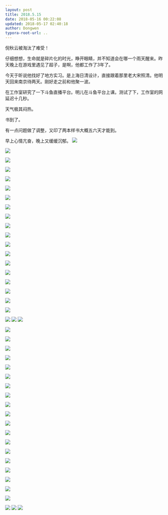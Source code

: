 ```yaml
---
layout: post
title: 2018.5.15
date: 2018-05-16 00:22:08
updated: 2018-05-17 02:40:18
author: Dongwen
typora-root-url: ..
---
```




倪秋云被淘汰了难受！

仔细想想，生命就是碎片化的时光，睁开眼睛，并不知道会在哪一个雨天醒来。昨天晚上在游戏里遇见了超子，是啊，他都工作了3年了。

今天于昕说他找好了地方实习。是上海日清设计，直接跟着那里老大宋照清。他明天回来南京待两天。刚好走之前和他聚一波。

在工作室研究了一下斗鱼直播平台。明儿在斗鱼平台上课。测试了下，工作室的网延迟十几秒。

天气极其闷热。

书到了。

有一点问题做了调整，又印了两本样书大概五六天才能到。

早上心情亢奋，晚上又缓缓沉郁。       ![](/img/in-post/p50656958.jpg)

![](/img/in-post/p50656958.jpg)

![](/img/in-post/p50656958.jpg)

![](/img/in-post/p50656958.jpg)

![](/img/in-post/p50656958.jpg)

![](/img/in-post/p50656958.jpg)

![](/img/in-post/p50656958.jpg)

![](/img/in-post/p50656958.jpg)

![](/img/in-post/p50656958.jpg)

![](/img/in-post/p50656958.jpg)

![](/img/in-post/p50656958.jpg)

![](/img/in-post/p50656958.jpg)

![](/img/in-post/p50656958.jpg)

![](/img/in-post/p50656958.jpg)

![](/img/in-post/p50656958.jpg)

![](/img/in-post/p50656958.jpg)

![](/img/in-post/p50656958.jpg)

![](/img/in-post/p50656958.jpg)

![](/img/in-post/p50656958.jpg)

![](/img/in-post/p50656953.jpg)
![](/img/in-post/p50656956.jpg)
![](/img/in-post/p50656952.jpg)

![](/img/in-post/p50656952.jpg)

![](/img/in-post/p50656952.jpg)

![](/img/in-post/p50656952.jpg)

![](/img/in-post/p50656952.jpg)

![](/img/in-post/p50656952.jpg)

![](/img/in-post/p50656952.jpg)

![](/img/in-post/p50656952.jpg)

![](/img/in-post/p50656952.jpg)

![](/img/in-post/p50656952.jpg)

![](/img/in-post/p50656952.jpg)

![](/img/in-post/p50656952.jpg)

![](/img/in-post/p50656952.jpg)

![](/img/in-post/p50656952.jpg)

![](/img/in-post/p50656952.jpg)

![](/img/in-post/p50656952.jpg)

![](/img/in-post/p50656952.jpg)

![](/img/in-post/p50656952.jpg)

![](/img/in-post/p50656952.jpg)

![](/img/in-post/p50656952.jpg)

![](/img/in-post/p50656951.jpg)
![](/img/in-post/p50656955.jpg)
![](/img/in-post/p50656954.jpg)
